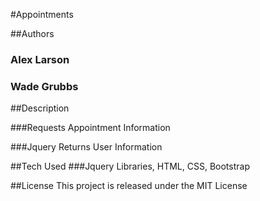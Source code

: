 #Appointments

##Authors
### Alex Larson
### Wade Grubbs


##Description

###Requests Appointment Information

###Jquery Returns User Information

##Tech Used
###Jquery Libraries, HTML, CSS, Bootstrap

##License
This project is released under the MIT License
